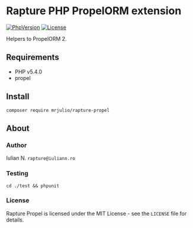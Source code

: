 # Rapture PHP PropelORM extension

[![PhpVersion](https://img.shields.io/badge/php-5.4.0-orange.svg?style=flat-square)](#)
[![License](https://img.shields.io/badge/license-MIT-blue.svg?style=flat-square)](#)

Helpers to PropelORM 2.

## Requirements

- PHP v5.4.0
- propel

## Install

```
composer require mrjulio/rapture-propel
```

## About

### Author

Iulian N. `rapture@iuliann.ro`

### Testing

```
cd ./test && phpunit
```

### License

Rapture Propel is licensed under the MIT License - see the `LICENSE` file for details.
